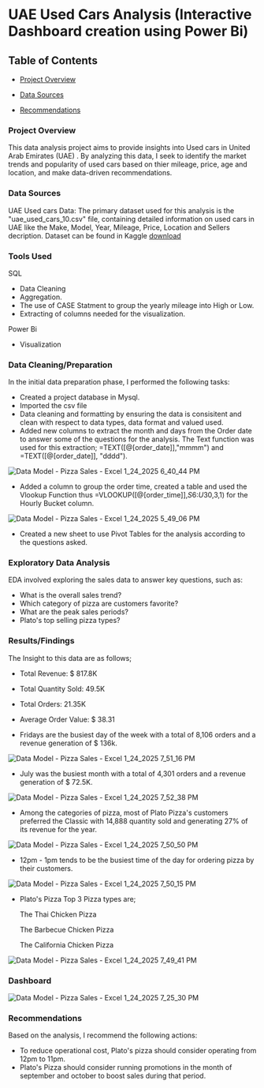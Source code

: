 # UAE Used Cars Analysis (Interactive Dashboard creation using Power Bi)

## Table of Contents

- [Project Overview](#project-overview)

- [Data Sources](#data-sources)

- [Recommendations](#recommendations)


### Project Overview

This data analysis project aims to provide insights into Used cars in United Arab Emirates (UAE) . By analyzing this data, I seek to identify the market trends and popularity of used cars based on thier mileage, price, age and location, and make data-driven recommendations. 


### Data Sources
UAE Used cars Data: The primary dataset used for this analysis is the "uae_used_cars_10.csv" file, containing detailed information on used cars in UAE like the Make, Model, Year, Mileage, Price, Location and Sellers decription.
Dataset can be found in Kaggle [download](https://www.kaggle.com/datasets/mohamedsaad254/uae-used-cars-analysis-full-project-v1-0)

### Tools Used
SQL 
- Data Cleaning
- Aggregation.
- The use of CASE Statment to group the yearly mileage into High or Low.
- Extracting of columns needed for the visualization.

Power Bi
- Visualization

### Data Cleaning/Preparation
In the initial data preparation phase, I performed the following tasks:

- Created a project database in Mysql.
- Imported the csv file
- Data cleaning and formatting by ensuring the data is consisitent and clean with respect to data types, data format and valued used.
- Added new columns to extract the month and days from the Order date to answer some of the questions for the analysis. The Text function was used for this extraction; =TEXT([@[order_date]],"mmmm") and =TEXT([@[order_date]], "dddd").

![Data Model - Pizza Sales - Excel 1_24_2025 6_40_44 PM](https://github.com/user-attachments/assets/0c609f73-16a6-45ef-b878-164ce9bc763d)


- Added a column to group the order time, created a table and used the Vlookup Function thus =VLOOKUP([@[order_time]],$S$6:$U$30,3,1) for the Hourly Bucket column.
  
 ![Data Model - Pizza Sales - Excel 1_24_2025 5_49_06 PM](https://github.com/user-attachments/assets/a1a5f796-9e63-450a-887a-2d1701d34ecb)

- Created a new sheet to use Pivot Tables for the analysis according to the questions asked.

### Exploratory Data Analysis
EDA involved exploring the sales data to answer key questions, such as:

- What is the overall sales trend?
- Which category of pizza are customers favorite?
- What are the peak sales periods?
- Plato's top selling pizza types?


### Results/Findings
The Insight to this data are as follows;

- Total Revenue: $ 817.8K
- Total Quantity Sold: 49.5K
- Total Orders: 21.35K
- Average Order Value: $ 38.31

- Fridays are the busiest day of the week with a total of 8,106 orders and a revenue generation of $ 136k.
  

![Data Model - Pizza Sales - Excel 1_24_2025 7_51_16 PM](https://github.com/user-attachments/assets/68b785d3-98ff-4a52-aa13-fec7ffb1566f)



- July was the busiest month with a total of 4,301 orders and a revenue generation of $ 72.5K.
  

![Data Model - Pizza Sales - Excel 1_24_2025 7_52_38 PM](https://github.com/user-attachments/assets/4c7daf5c-4413-4b3c-97d9-9e98d75c1d5b)



- Among the categories of pizza, most of Plato Pizza's customers preferred the Classic with 14,888 quantity sold and generating 27% of its revenue for the year.


![Data Model - Pizza Sales - Excel 1_24_2025 7_50_50 PM](https://github.com/user-attachments/assets/1237936e-8846-4829-9cc9-5d5fdc123d5e)


- 12pm - 1pm tends to be the busiest time of the day for ordering pizza by their customers.
  

![Data Model - Pizza Sales - Excel 1_24_2025 7_50_15 PM](https://github.com/user-attachments/assets/d7c5e58d-fc65-4f5b-8098-ee58536e43f6)


- Plato's Pizza Top 3 Pizza types are;
  
   The Thai Chicken Pizza
  
   The Barbecue Chicken Pizza
  
   The California Chicken Pizza



![Data Model - Pizza Sales - Excel 1_24_2025 7_49_41 PM](https://github.com/user-attachments/assets/a5672950-2fe1-4bc0-97a1-0b5f6c530286)


### Dashboard

![Data Model - Pizza Sales - Excel 1_24_2025 7_25_30 PM](https://github.com/user-attachments/assets/94fedf2e-ddb6-4773-a5ad-725f8b36cd5f)


  
### Recommendations
Based on the analysis, I recommend the following actions:

- To reduce operational cost, Plato's pizza should consider operating from 12pm to 11pm.
- Plato's Pizza should consider running promotions in the month of september and october to boost sales during that period.

